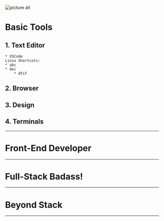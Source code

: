 ![picture alt](https://github.com/aayush4vedi/The-Hitchhikers-Guide-to-the-Full-Stack-Developer/blob/master/Media/wallpaper.jpg)

# Basic Tools
## 1. Text Editor
    * VSCode
    Linux Shortcuts:
    * abc
    * dec
        * dfsf

## 2. Browser

## 3. Design

## 4. Terminals

---
# Front-End Developer

---
# Full-Stack Badass!

---
# Beyond Stack

---